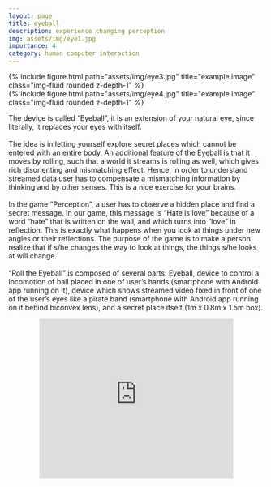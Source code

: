 ```yaml
---
layout: page
title: eyeball
description: experience changing perception
img: assets/img/eye1.jpg
importance: 4
category: human computer interaction
---
```


<div class="row">
    <div class="col-sm mt-3 mt-md-0">
        {% include figure.html path="assets/img/eye3.jpg" title="example image" class="img-fluid rounded z-depth-1" %}
    </div>
    <div class="col-sm mt-3 mt-md-0">
        {% include figure.html path="assets/img/eye4.jpg" title="example image" class="img-fluid rounded z-depth-1" %}
    </div>
</div>

The device is called  “Eyeball”,  it is an extension of your natural eye,  since literally, it replaces your eyes with itself.
<br><br>
The idea is in letting yourself explore secret places which cannot be  entered with an entire body.  An additional feature of the Eyeball is that it moves by rolling, such that a world it streams is rolling as well, which gives rich disorienting and mismatching effect. Hence, in order to understand streamed data user has to compensate a mismatching information by thinking and by other senses.  This is a nice exercise for your brains.
<br><br>
In the game “Perception”, a user has to observe a hidden place and find a secret message.  In our game, this message is “Hate is love” because of a word  “hate” that is written on the wall, and which turns into “love” in reflection. This is exactly what happens when you look at things under new angles or their reflections.  The purpose of the game is to make a person realize that if s/he changes the way to look at things,  the things s/he looks at will change.
<br><br>
“Roll  the  Eyeball”  is composed of several  parts:  Eyeball,  device  to  control  a locomotion  of  ball  placed in  one  of  user’s  hands  (smartphone  with  Android  app  running  on  it),  device  which  shows  streamed  video  fixed  in  front  of  one  of the user’s  eyes  like  a  pirate  band  (smartphone  with  Android  app  running  on  it  behind  biconvex  lens),  and  a secret  place  itself (1m x 0.8m x 1.5m  box).

<center> <iframe width="382" height="315" src="https://www.youtube.com/embed/2GEP5hpyq-4" frameborder="0" allow="autoplay; encrypted-media" allowfullscreen></iframe> </center>
